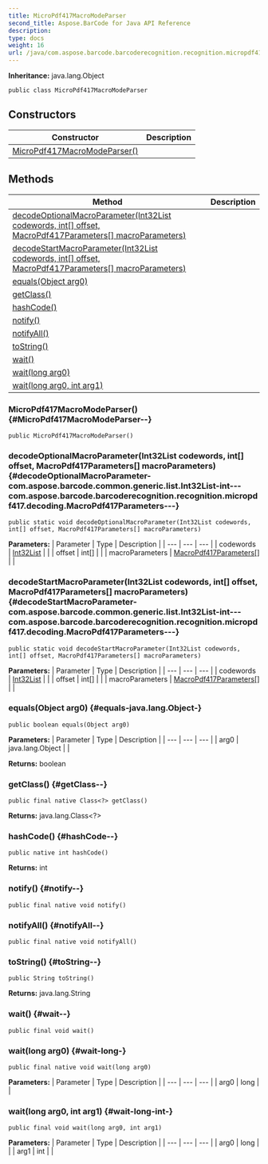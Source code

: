 ```yaml
---
title: MicroPdf417MacroModeParser
second_title: Aspose.BarCode for Java API Reference
description: 
type: docs
weight: 16
url: /java/com.aspose.barcode.barcoderecognition.recognition.micropdf417.decoding/micropdf417macromodeparser/
---
```

**Inheritance:**
java.lang.Object
```
public class MicroPdf417MacroModeParser
```
## Constructors

| Constructor | Description |
| --- | --- |
| [MicroPdf417MacroModeParser()](#MicroPdf417MacroModeParser--) |  |
## Methods

| Method | Description |
| --- | --- |
| [decodeOptionalMacroParameter(Int32List codewords, int[] offset, MacroPdf417Parameters[] macroParameters)](#decodeOptionalMacroParameter-com.aspose.barcode.common.generic.list.Int32List-int---com.aspose.barcode.barcoderecognition.recognition.micropdf417.decoding.MacroPdf417Parameters---) |  |
| [decodeStartMacroParameter(Int32List codewords, int[] offset, MacroPdf417Parameters[] macroParameters)](#decodeStartMacroParameter-com.aspose.barcode.common.generic.list.Int32List-int---com.aspose.barcode.barcoderecognition.recognition.micropdf417.decoding.MacroPdf417Parameters---) |  |
| [equals(Object arg0)](#equals-java.lang.Object-) |  |
| [getClass()](#getClass--) |  |
| [hashCode()](#hashCode--) |  |
| [notify()](#notify--) |  |
| [notifyAll()](#notifyAll--) |  |
| [toString()](#toString--) |  |
| [wait()](#wait--) |  |
| [wait(long arg0)](#wait-long-) |  |
| [wait(long arg0, int arg1)](#wait-long-int-) |  |
### MicroPdf417MacroModeParser() {#MicroPdf417MacroModeParser--}
```
public MicroPdf417MacroModeParser()
```


### decodeOptionalMacroParameter(Int32List codewords, int[] offset, MacroPdf417Parameters[] macroParameters) {#decodeOptionalMacroParameter-com.aspose.barcode.common.generic.list.Int32List-int---com.aspose.barcode.barcoderecognition.recognition.micropdf417.decoding.MacroPdf417Parameters---}
```
public static void decodeOptionalMacroParameter(Int32List codewords, int[] offset, MacroPdf417Parameters[] macroParameters)
```




**Parameters:**
| Parameter | Type | Description |
| --- | --- | --- |
| codewords | [Int32List](../../com.aspose.barcode.common.generic.list/int32list) |  |
| offset | int[] |  |
| macroParameters | [MacroPdf417Parameters\[\]](../../com.aspose.barcode.barcoderecognition.recognition.micropdf417.decoding/macropdf417parameters) |  |

### decodeStartMacroParameter(Int32List codewords, int[] offset, MacroPdf417Parameters[] macroParameters) {#decodeStartMacroParameter-com.aspose.barcode.common.generic.list.Int32List-int---com.aspose.barcode.barcoderecognition.recognition.micropdf417.decoding.MacroPdf417Parameters---}
```
public static void decodeStartMacroParameter(Int32List codewords, int[] offset, MacroPdf417Parameters[] macroParameters)
```




**Parameters:**
| Parameter | Type | Description |
| --- | --- | --- |
| codewords | [Int32List](../../com.aspose.barcode.common.generic.list/int32list) |  |
| offset | int[] |  |
| macroParameters | [MacroPdf417Parameters\[\]](../../com.aspose.barcode.barcoderecognition.recognition.micropdf417.decoding/macropdf417parameters) |  |

### equals(Object arg0) {#equals-java.lang.Object-}
```
public boolean equals(Object arg0)
```




**Parameters:**
| Parameter | Type | Description |
| --- | --- | --- |
| arg0 | java.lang.Object |  |

**Returns:**
boolean
### getClass() {#getClass--}
```
public final native Class<?> getClass()
```




**Returns:**
java.lang.Class<?>
### hashCode() {#hashCode--}
```
public native int hashCode()
```




**Returns:**
int
### notify() {#notify--}
```
public final native void notify()
```




### notifyAll() {#notifyAll--}
```
public final native void notifyAll()
```




### toString() {#toString--}
```
public String toString()
```




**Returns:**
java.lang.String
### wait() {#wait--}
```
public final void wait()
```




### wait(long arg0) {#wait-long-}
```
public final native void wait(long arg0)
```




**Parameters:**
| Parameter | Type | Description |
| --- | --- | --- |
| arg0 | long |  |

### wait(long arg0, int arg1) {#wait-long-int-}
```
public final void wait(long arg0, int arg1)
```




**Parameters:**
| Parameter | Type | Description |
| --- | --- | --- |
| arg0 | long |  |
| arg1 | int |  |

